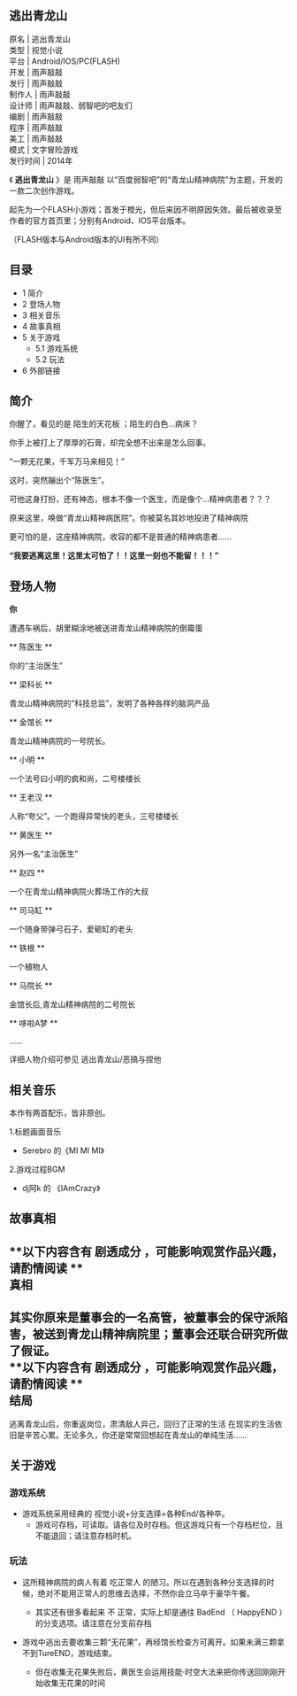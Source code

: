 逃出青龙山  
---  
原名  |  逃出青龙山   
类型  |  视觉小说   
平台  |  Android/IOS/PC(FLASH)   
开发  |  雨声敲敲   
发行  |  雨声敲敲   
制作人  |  雨声敲敲   
设计师  |  雨声敲敲、弱智吧的吧友们   
编剧  |  雨声敲敲   
程序  |  雨声敲敲   
美工  |  雨声敲敲   
模式  |  文字冒险游戏   
发行时间  |  2014年   
  
《 **逃出青龙山** 》是  雨声敲敲  以“百度弱智吧”的“青龙山精神病院”为主题，开发的一款二次创作游戏。

起先为一个FLASH小游戏；首发于橙光，但后来因不明原因失效。最后被收录至作者的官方首页里；分别有Android、IOS平台版本。

（FLASH版本与Android版本的UI有所不同）

##  目录

  * 1  简介 
  * 2  登场人物 
  * 3  相关音乐 
  * 4  故事真相 
  * 5  关于游戏 
    * 5.1  游戏系统 
    * 5.2  玩法 
  * 6  外部链接 

##  简介

你醒了，看见的是  陌生的天花板  ；陌生的白色...病床？

你手上被打上了厚厚的石膏，却完全想不出来是怎么回事。

“一颗无花果，千军万马来相见！”

这时，突然蹦出个“陈医生”。

可他这身打扮，还有神态，根本不像一个医生，而是像个...精神病患者？？？

原来这里，唤做“青龙山精神病医院”。你被莫名其妙地投进了精神病院

更可怕的是，这座精神病院，收容的都不是普通的精神病患者......

**“我要逃离这里！这里太可怕了！！这里一刻也不能留！！！”**

##  登场人物

**你**

遭遇车祸后，胡里糊涂地被送进青龙山精神病院的倒霉蛋

** 陈医生  **

你的“主治医生”

** 梁科长  **

青龙山精神病院的“科技总监”，发明了各种各样的脑洞产品

** 金馆长  **

青龙山精神病院的一号院长。

** 小明  **

一个法号曰小明的疯和尚，二号楼楼长

** 王老汉  **

人称“夸父”。一个跑得异常快的老头，三号楼楼长

** 黄医生  **

另外一名“主治医生”

** 赵四  **

一个在青龙山精神病院火葬场工作的大叔

** 司马缸  **

一个随身带弹弓石子，爱砸缸的老头

** 铁根  **

一个植物人

** 马院长  **

金馆长后,青龙山精神病院的二号院长

** 哆啦A梦  **

......

详细人物介绍可参见  逃出青龙山/恶搞与捏他

##  相关音乐

本作有两首配乐，皆非原创。

1.标题画面音乐

  * Serebro 的《MI MI MI》 

2.游戏过程BGM

  * dj阿k 的 《IAmCrazy》 

##  故事真相

**以下内容含有 剧透成分  ，可能影响观赏作品兴趣，请酌情阅读 **  
真相  
---  
其实你原来是董事会的一名高管，被董事会的保守派陷害，被送到青龙山精神病院里；董事会还联合研究所做了假证。  
**以下内容含有 剧透成分  ，可能影响观赏作品兴趣，请酌情阅读 **  
结局  
---  
逃离青龙山后，你重返岗位，肃清敌人异己，回归了正常的生活  在现实的生活依旧是辛苦心累。无论多久，你还是常常回想起在青龙山的单纯生活……  
  
  

##  关于游戏

###  游戏系统

  * 游戏系统采用经典的 视觉小说+分支选择=各种End/各种卒。 
    * 游戏可存档，可读取。请各位及时存档。但这游戏只有一个存档栏位，且不能退回；请注意存档时机。 

  

###  玩法

  * 这所精神病院的病人有着  吃正常人  的陋习。所以在遇到各种分支选择的时候，绝对不能用正常人的思维去选择，不然你会立马卒于豪华午餐。 
    * 其实还有很多看起来  不  正常，实际上却是通往  BadEnd  （  HappyEND  ）  的分支选项。请注意在分支前存档 

  * 游戏中逃出去要收集三颗“无花果”，再经馆长检查方可离开。如果未满三颗拿不到TureEND，游戏结束。 
    * 但在收集无花果失败后，黄医生会运用技能·时空大法来把你传送回刚刚开始收集无花果的时间 

  